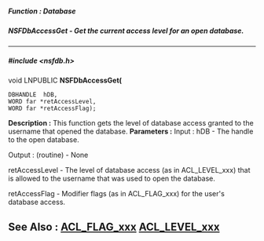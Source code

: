 ##### Function : Database
##### NSFDbAccessGet - Get the current access level for an open database.
---
##### #include <nsfdb.h>
void LNPUBLIC **NSFDbAccessGet(**

	DBHANDLE  hDB,
	WORD far *retAccessLevel,
	WORD far *retAccessFlag);
**Description :**
This function gets the level of database access granted to the username that 
opened the database.
**Parameters :**
Input :
hDB  -  The handle to the open database.

Output :
(routine)  -  None


retAccessLevel  -  The level of database access (as in ACL_LEVEL_xxx) that is allowed to the username that was used to open the database.

retAccessFlag  -  Modifier flags (as in ACL_FLAG_xxx) for the user's database access.

**See Also :**
[ACL_FLAG_xxx](D:/md_files/ACL_FLAG_xxx.md)
[ACL_LEVEL_xxx](D:/md_files/ACL_LEVEL_xxx.md)
---
